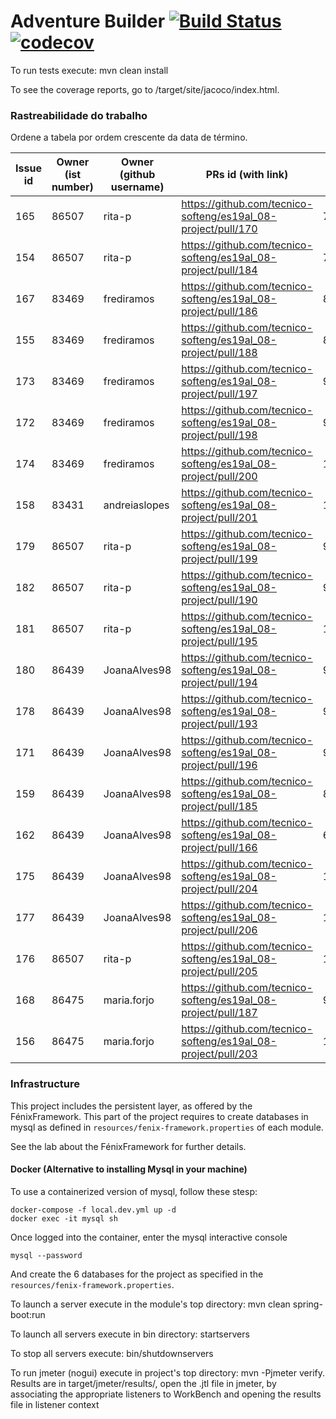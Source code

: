 # Adventure Builder [![Build Status](https://travis-ci.com/tecnico-softeng/es19al_08-project.svg?token=xDPBAaQ2epnFt9PRstYY&branch=develop)](https://travis-ci.com/tecnico-softeng/es19al_08-project)[![codecov](https://codecov.io/gh/tecnico-softeng/es19al_08-project/branch/develop/graph/badge.svg?token=QEVL3rtRT7)](https://codecov.io/gh/tecnico-softeng/es19al_08-project)


To run tests execute: mvn clean install

To see the coverage reports, go to <module name>/target/site/jacoco/index.html.

### Rastreabilidade do trabalho

Ordene a tabela por ordem crescente da data de término.

|   Issue id | Owner (ist number)      | Owner (github username) | PRs id (with link)                                                      |            Date    |  
| ---------- | ----------------------- | ----------------------- | ----------------------------------------------------------------------- |------------------- |
|165         | 86507                   | rita-p                  |https://github.com/tecnico-softeng/es19al_08-project/pull/170            | 7/5/2019           |
|154         | 86507                   | rita-p                  |https://github.com/tecnico-softeng/es19al_08-project/pull/184            | 7/5/2019           |
|167         | 83469                   | frediramos              |https://github.com/tecnico-softeng/es19al_08-project/pull/186            | 8/5/2019           |
|155         | 83469                   | frediramos              |https://github.com/tecnico-softeng/es19al_08-project/pull/188            | 8/5/2019           |
|173         | 83469                   | frediramos              |https://github.com/tecnico-softeng/es19al_08-project/pull/197            | 9/5/2019           |
|172         | 83469                   | frediramos              |https://github.com/tecnico-softeng/es19al_08-project/pull/198            | 9/5/2019           |
|174         | 83469                   | frediramos              |https://github.com/tecnico-softeng/es19al_08-project/pull/200            | 10/5/2019          |
|158		 | 83431 				   | andreiaslopes			 |https://github.com/tecnico-softeng/es19al_08-project/pull/201            | 10/5/2019			|
|179         | 86507                   | rita-p                  |https://github.com/tecnico-softeng/es19al_08-project/pull/199            | 9/5/2019           |
|182         | 86507                   | rita-p                  |https://github.com/tecnico-softeng/es19al_08-project/pull/190            | 9/5/2019           |
|181         | 86507                   | rita-p                  |https://github.com/tecnico-softeng/es19al_08-project/pull/195            | 10/5/2019          |
|180         | 86439                   | JoanaAlves98            |https://github.com/tecnico-softeng/es19al_08-project/pull/194            | 9/5/2019           |
|178         | 86439                   | JoanaAlves98            |https://github.com/tecnico-softeng/es19al_08-project/pull/193            | 9/5/2019           |
|171         | 86439                   | JoanaAlves98            |https://github.com/tecnico-softeng/es19al_08-project/pull/196            | 9/5/2019           |
|159         | 86439                   | JoanaAlves98            |https://github.com/tecnico-softeng/es19al_08-project/pull/185            | 8/5/2019           |
|162         | 86439                   | JoanaAlves98            |https://github.com/tecnico-softeng/es19al_08-project/pull/166            | 6/5/2019           |
|175         | 86439                   | JoanaAlves98            |https://github.com/tecnico-softeng/es19al_08-project/pull/204            | 10/5/2019           |
|177         | 86439                   | JoanaAlves98            |https://github.com/tecnico-softeng/es19al_08-project/pull/206            | 10/5/2019           |
|176         | 86507                   | rita-p                  |https://github.com/tecnico-softeng/es19al_08-project/pull/205            | 10/5/2019          |
|168         | 86475                   | maria.forjo             |https://github.com/tecnico-softeng/es19al_08-project/pull/187            | 9/5/2019          |
|156         | 86475                   | maria.forjo             |https://github.com/tecnico-softeng/es19al_08-project/pull/203            | 10/5/2019          |






### Infrastructure

This project includes the persistent layer, as offered by the FénixFramework.
This part of the project requires to create databases in mysql as defined in `resources/fenix-framework.properties` of each module.

See the lab about the FénixFramework for further details.

#### Docker (Alternative to installing Mysql in your machine)

To use a containerized version of mysql, follow these stesp:

```
docker-compose -f local.dev.yml up -d
docker exec -it mysql sh
```

Once logged into the container, enter the mysql interactive console

```
mysql --password
```

And create the 6 databases for the project as specified in
the `resources/fenix-framework.properties`.

To launch a server execute in the module's top directory: mvn clean spring-boot:run

To launch all servers execute in bin directory: startservers

To stop all servers execute: bin/shutdownservers

To run jmeter (nogui) execute in project's top directory: mvn -Pjmeter verify. Results are in target/jmeter/results/, open the .jtl file in jmeter, by associating the appropriate listeners to WorkBench and opening the results file in listener context
